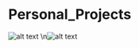 # Personal_Projects
![alt text](https://miro.medium.com/max/320/1*d0RAp8KRyWMwc8A33SS0yw.gif)
\n![alt text](https://miro.medium.com/max/300/1*zPAyZlHYo6EKTVInWArozQ.gif)
